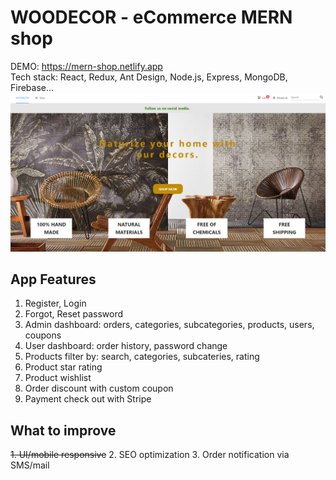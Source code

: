 # WOODECOR - eCommerce MERN shop

DEMO: https://mern-shop.netlify.app
<br>
Tech stack: React, Redux, Ant Design, Node.js, Express, MongoDB, Firebase...
<br>
![Image description](https://github.com/khoadodk/mern-shop/blob/master/homepage.PNG)

## App Features

1. Register, Login
2. Forgot, Reset password
3. Admin dashboard: orders, categories, subcategories, products, users, coupons
4. User dashboard: order history, password change
5. Products filter by: search, categories, subcateries, rating
6. Product star rating
7. Product wishlist
8. Order discount with custom coupon
9. Payment check out with Stripe

## What to improve

<del>1. UI/mobile responsive</del> 2. SEO optimization 3. Order notification via SMS/mail
